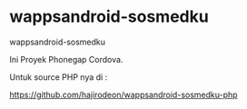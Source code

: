 # wappsandroid-sosmedku
wappsandroid-sosmedku


Ini Proyek Phonegap Cordova.

Untuk source PHP nya di : 

https://github.com/hajirodeon/wappsandroid-sosmedku-php 
